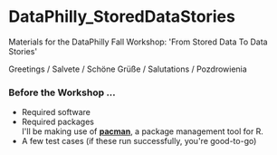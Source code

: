 # DataPhilly_StoredDataStories
Materials for the DataPhilly Fall Workshop: 'From Stored Data To Data Stories'

Greetings / Salvete / Schöne Grüße / Salutations / Pozdrowienia

### Before the Workshop ... ###  
* Required software  
* Required packages  
I'll be making use of **[pacman](https://github.com/trinker/pacman)**, a package management tool for R.
* A few test cases (if these run successfully, you're good-to-go)
